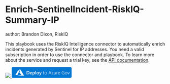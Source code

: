 # Enrich-SentinelIncident-RiskIQ-Summary-IP
author: Brandon Dixon, RiskIQ

This playbook uses the RiskIQ Intelligence connector to automatically enrich incidents generated by Sentinel for IP addresses. You need a valid subscription in order to use the connector and playbook. To learn more about the service and request a trial key, see the [API documentation](https://api.riskiq.net/api/concepts.html).

<a href="https://portal.azure.com/#create/Microsoft.Template/uri/https%3A%2F%2Fraw.githubusercontent.com%2FAzure%2FAzure-Sentinel%2Fmaster%2FPlaybooks%2FSend-UrlReport%2Fazuredeploy.json" target="_blank">
    <img src="https://aka.ms/deploytoazurebutton""/>
</a>
<a href="https://portal.azure.us/#create/Microsoft.Template/uri/https%3A%2F%2Fraw.githubusercontent.com%2FAzure%2FAzure-Sentinel%2Fmaster%2FPlaybooks%2FSend-UrlReport%2Fazuredeploy.json" target="_blank">
<img src="https://raw.githubusercontent.com/Azure/azure-quickstart-templates/master/1-CONTRIBUTION-GUIDE/images/deploytoazuregov.png"/>
</a>